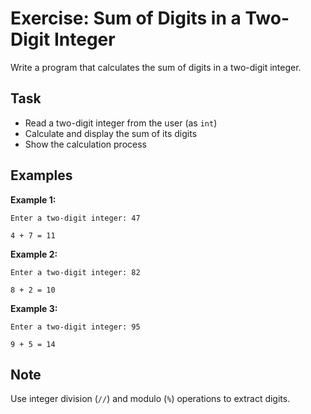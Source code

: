 # Exercise: Sum of Digits in a Two-Digit Integer

Write a program that calculates the sum of digits in a two-digit integer.

## Task

- Read a two-digit integer from the user (as `int`)
- Calculate and display the sum of its digits
- Show the calculation process

## Examples

**Example 1:**

```
Enter a two-digit integer: 47
```

```
4 + 7 = 11
```

**Example 2:**

```
Enter a two-digit integer: 82
```

```
8 + 2 = 10
```

**Example 3:**

```
Enter a two-digit integer: 95
```

```
9 + 5 = 14
```

## Note

Use integer division (`//`) and modulo (`%`) operations to extract digits.
